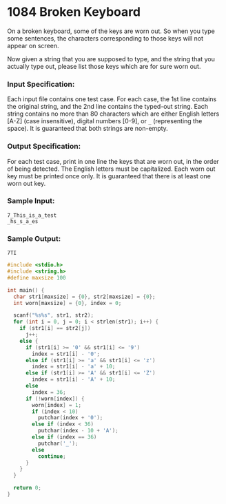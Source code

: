 # 1084 Broken Keyboard
On a broken keyboard, some of the keys are worn out. So when you type some sentences, the characters corresponding to those keys will not appear on screen.

Now given a string that you are supposed to type, and the string that you actually type out, please list those keys which are for sure worn out.

### Input Specification:

Each input file contains one test case. For each case, the 1st line contains the original string, and the 2nd line contains the typed-out string. Each string contains no more than 80 characters which are either English letters [A-Z] (case insensitive), digital numbers [0-9], or `_` (representing the space). It is guaranteed that both strings are non-empty.

### Output Specification:

For each test case, print in one line the keys that are worn out, in the order of being detected. The English letters must be capitalized. Each worn out key must be printed once only. It is guaranteed that there is at least one worn out key.

### Sample Input:
```in
7_This_is_a_test
_hs_s_a_es
```

### Sample Output:
```out
7TI
```

```cpp
#include <stdio.h>
#include <string.h>
#define maxsize 100

int main() {
  char str1[maxsize] = {0}, str2[maxsize] = {0};
  int worn[maxsize] = {0}, index = 0;

  scanf("%s%s", str1, str2);
  for (int i = 0, j = 0; i < strlen(str1); i++) {
    if (str1[i] == str2[j])
      j++;
    else {
      if (str1[i] >= '0' && str1[i] <= '9')
        index = str1[i] - '0';
      else if (str1[i] >= 'a' && str1[i] <= 'z')
        index = str1[i] - 'a' + 10;
      else if (str1[i] >= 'A' && str1[i] <= 'Z')
        index = str1[i] - 'A' + 10;
      else
        index = 36;
      if (!worn[index]) {
        worn[index] = 1;
        if (index < 10)
          putchar(index + '0');
        else if (index < 36)
          putchar(index - 10 + 'A');
        else if (index == 36)
          putchar('_');
        else
          continue;
      }
    }
  }

  return 0;
}
```